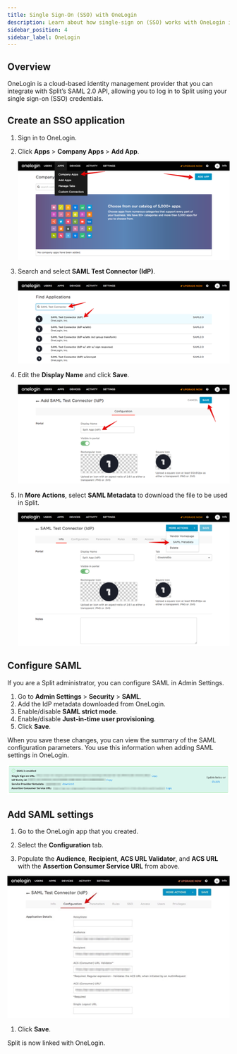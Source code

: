 ```yaml
---
title: Single Sign-On (SSO) with OneLogin
description: Learn about how single-sign on (SSO) works with OneLogin in Harness FME.
sidebar_position: 4
sidebar_label: OneLogin
---
```


## Overview

OneLogin is a cloud-based identity management provider that you can integrate with Split’s SAML 2.0 API, allowing you to log in to Split using your single sign-on (SSO) credentials.

## Create an SSO application

1. Sign in to OneLogin.
1. Click **Apps** > **Company Apps** > **Add App**.

   ![](../../static/ol-1.png)

1. Search and select **SAML Test Connector (IdP)**.

   ![](../../static/ol-2.png)

1. Edit the **Display Name** and click **Save**.

   ![](../../static/ol-3.png)

1. In **More Actions**, select **SAML Metadata** to download the file to be used in Split.

   ![](../../static/ol-4.png)

## Configure SAML

If you are a Split administrator, you can configure SAML in Admin Settings.

1. Go to **Admin Settings** > **Security** > **SAML**.
1. Add the IdP metadata downloaded from OneLogin.
1. Enable/disable **SAML strict mode**.
1. Enable/disable **Just-in-time user provisioning**.
1. Click **Save**.

When you save these changes, you can view the summary of the SAML configuration parameters. You use this information when adding SAML settings in OneLogin.

![](../../static/ol-5.png)

## Add SAML settings

1. Go to the OneLogin app that you created.

1. Select the **Configuration** tab.

1. Populate the **Audience**, **Recipient**, **ACS URL Validator**, and **ACS URL** with the **Assertion Consumer Service URL** from above.

![](../../static/ol-6.png)

1. Click **Save**.

Split is now linked with OneLogin.